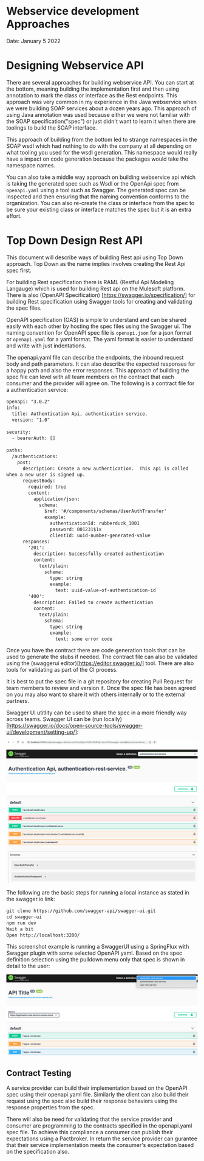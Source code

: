 # Webservice development Approaches
Date: January 5 2022

# Designing Webservice API
There are several approaches for building webservice API.  You can start at the bottom, meaning building the implementation first and then using annotation to mark the class or interface as the Rest endpoints.  This approach was very common in my experience in the Java webservice when we were building SOAP services about a dozen years ago.  This approach of using Java annotation was used because either we were not familiar with the SOAP specification("spec") or just didn't want to learn it when there are toolings to build the SOAP interface.

This approach of building from the bottom led to strange namespaces in the SOAP wsdl which had nothing to do with the company at all depending on what tooling you used for the wsdl generation.  This namespace would really have a impact on code generation because the packages would take the namespace names.


You can also take a middle way approach on building webservice api which is taking the generated spec such as Wsdl or the OpenApi spec from `openapi.yaml` using a tool such as Swagger.  The generated spec can be inspected and then ensuring that the naming convention conforms to the organization.  You can also re-create the class or interface from the spec to be sure your existing class or interface matches the spec but it is an extra effort.

# Top Down Design Rest API
This document will describe ways of building Rest api using Top Down approach.  Top Down as the name implies involves creating the Rest Api spec first.  

For building Rest specification there is RAML (Restful Api Modeling Langauge) which is used for building Rest api on the Mulesoft platform.  There is also (OpenAPI Specification) [https://swagger.io/specification/] for building Rest specification using Swagger tools for creating and validating the spec files.

OpenAPI specification (OAS) is simple to understand and can be shared easily with each other by hosting the spec files using the Swagger ui.  The naming convention for OpenAPI spec file is `openapi.json` for a json format or `openapi.yaml` for a yaml format.  The yaml format is easier to understand and write with just indentations.

The openapi.yaml file can describe the endpoints, the inbound request body and path parameters.  It can also describe the expected responses for a happy path and also the error responses.  This approach of building the spec file can level with all team members on the contract that each consumer and the provider will agree on.  The following is a contract file for a authentication service:
```
openapi: "3.0.2"
info:
  title: Authentication Api, authentication service.
  version: "1.0"

security:
  - bearerAuth: []

paths:
  /authentications:
    post:
      description: Create a new authentication.  This api is called when a new user is signed up.
      requestBody:
        required: true
        content:
          application/json:
            schema:
              $ref: '#/components/schemas/UserAuthTransfer'
              example:
                authenticationId: rubberduck_1001
                password: 001231$1x
                clientId: uuid-number-generated-value
      responses:
        '201':
          description: Successfully created authentication
          content:
            text/plain:
              schema:
                type: string
                example:
                  text: uuid-value-of-authentication-id
        '400':
          description: Failed to create authentication
          content:
            text/plain:
              schema:
                type: string
                example:
                  text: some error code
```

Once you have the contract there are code generation tools that can be used to generate the stubs if needed.  The contract file can also be validated using the (swaggerui editor)[https://editor.swagger.io/] tool.  There are also tools for validating as part of the CI process.

It is best to put the spec file in a git repository for creating Pull Request for team members to review and version it.  Once the spec file has been agreed on you may also want to share it with others internally or to the external partners.

Swagger UI utitlity can be used to share the spec in a more friendly way across teams.  Swagger UI can be (run locally)[https://swagger.io/docs/open-source-tools/swagger-ui/development/setting-up/]:

![swaggerui-run-locally-example](images/swaggerui-localhost.png)

The following are the basic steps for running a local instance as stated in the swagger.io link:

```
git clone https://github.com/swagger-api/swagger-ui.git
cd swagger-ui
npm run dev
Wait a bit
Open http://localhost:3200/
```

This screenshot example is running a SwaggerUI using a SpringFlux with Swagger plugin with some selected OpenAPI yaml.  Based on the spec definition selection using the pulldown menu only that spec is shown in detail to the user:

![swaggerui-spec-selection](images/spec-definition-selection.png)

## Contract Testing
A service provider can build their implementation based on the  OpenAPI spec using their openapi.yaml file.  Similarly the client can also build their request using the spec also build their response behaviors using the response properties from the spec.


There will also be need for validating that the service provider and consumer are programming to the contracts specified in the openapi.yaml spec file.  To achieve this compliance a consumer can publish their expectations using a Pactbroker.  In return the service provider can gurantee that their service implementation meets the consumer's expectation based on the specification also.  



